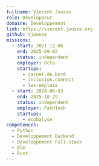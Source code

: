 ```yaml
---
fullname: Vincent Jousse
role: Développeur
domaine: Développement
link: https://vincent.jousse.org
github: vjousse
missions:
  - start: 2021-12-06
    end: 2025-09-02
    status: independent
    employer: Octo
    startups:
      - carnet.de.bord
      - inclusion.connect
      - les-emplois
  - start: 2024-06-03
    end: 2025-10-29
    status: independent
    employer: PathTech
    startups:
      - ecobalyse
competences:
  - Python
  - Développement Backend
  - Développement Full-stack
  - Elm
  - Rust
---
```

